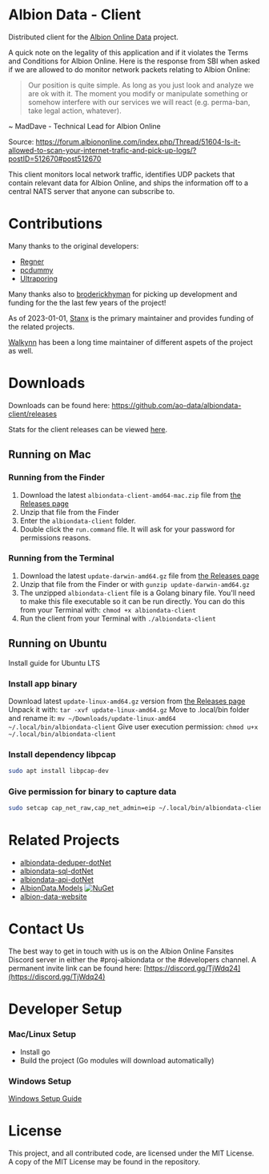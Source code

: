 <!-- [![CircleCI](https://circleci.com/gh/broderickhyman/albiondata-client/tree/master.svg?style=svg)](https://circleci.com/gh/broderickhyman/albiondata-client/tree/master) [![Go Report Card](https://goreportcard.com/badge/github.com/broderickhyman/albiondata-client)](https://goreportcard.com/report/github.com/broderickhyman/albiondata-client)
-->

# Albion Data - Client
Distributed client for the [Albion Online Data](https://www.albion-online-data.com/)
project.

A quick note on the legality of this application and if it
violates the Terms and Conditions for Albion Online. Here is
the response from SBI when asked if we are allowed to do
monitor network packets relating to Albion Online:
> Our position is quite simple. As long as you just look and
analyze we are ok with it. The moment you modify or manipulate
something or somehow interfere with our services we will react
(e.g. perma-ban, take legal action, whatever).

~ MadDave - Technical Lead for Albion Online

Source: https://forum.albiononline.com/index.php/Thread/51604-Is-it-allowed-to-scan-your-internet-trafic-and-pick-up-logs/?postID=512670#post512670

This client monitors local network traffic, identifies UDP packets
that contain relevant data for Albion Online, and ships the information
off to a central NATS server that anyone can subscribe to.

<!--
[Client download stats](https://www.somsubhra.com/github-release-stats/?username=broderickhyman&repository=albiondata-client)
-->

<!-- 
### Contributing
This process is run on a [DigitalOcean Droplet](https://www.digitalocean.com) in order to ensure almost perfect uptime and high performance for the users. If you find this project beneficial to you then please consider a donation, thanks!!

-->

# Contributions
Many thanks to the original developers:
- [Regner](https://github.com/Regner)
- [pcdummy](https://github.com/pcdummy)
- [Ultraporing](https://github.com/Ultraporing)


Many thanks also to [broderickhyman](https://github.com/broderickhyman) for picking up development and funding for the the last few years of the project!

As of 2023-01-01, [Stanx](https://github.com/phendryx) is the primary maintainer and provides funding of the related projects.  

[Walkynn](https://github.com/walkeralencar) has been a long time maintainer of different aspets of the project as well.

# Downloads
Downloads can be found here: https://github.com/ao-data/albiondata-client/releases

Stats for the client releases can be viewed [here](https://tooomm.github.io/github-release-stats/?username=ao-data&repository=albiondata-client).
## Running on Mac

### Running from the Finder
1. Download the latest `albiondata-client-amd64-mac.zip` file from [the Releases page](https://github.com/ao-data/albiondata-client/releases)
2. Unzip that file from the Finder
3. Enter the `albiondata-client` folder.
4. Double click the `run.command` file. It will ask for your password for permissions reasons.

### Running from the Terminal
1. Download the latest `update-darwin-amd64.gz` file from [the Releases page](https://github.com/ao-data/albiondata-client/releases)
2. Unzip that file from the Finder or with `gunzip update-darwin-amd64.gz`
3. The unzipped `albiondata-client` file is a Golang binary file. You'll need to make this file executable so it can be run directly. You can do this from your Terminal with: `chmod +x albiondata-client`
4. Run the client from your Terminal with `./albiondata-client`

## Running on Ubuntu

Install guide for Ubuntu LTS

### Install app binary

Download latest `update-linux-amd64.gz` version from [the Releases page](https://github.com/ao-data/albiondata-client/releases)
Unpack it with: `tar -xvf update-linux-amd64.gz`
Move to .local/bin folder and rename it: `mv ~/Downloads/update-linux-amd64 ~/.local/bin/albiondata-client`
Give user execution permission: `chmod u+x ~/.local/bin/albiondata-client`

### Install dependency libpcap

```bash
sudo apt install libpcap-dev
```

### Give permission for binary to capture data

```bash
sudo setcap cap_net_raw,cap_net_admin=eip ~/.local/bin/albiondata-client
```

# Related Projects
- [albiondata-deduper-dotNet](https://github.com/ao-data/albiondata-deduper-dotNet)
- [albiondata-sql-dotNet](https://github.com/ao-data/albiondata-sql-dotNet)
- [albiondata-api-dotNet](https://github.com/ao-data/albiondata-api-dotNet)
- [AlbionData.Models](https://github.com/ao-data/albiondata-models-dotNet) [![NuGet](https://img.shields.io/nuget/v/AlbionData.Models.svg)](https://www.nuget.org/packages/AlbionData.Models/)
- [albion-data-website](https://github.com/ao-data/albion-data-website)

# Contact Us
The best way to get in touch with us is on the Albion Online Fansites Discord server in either the #proj-albiondata or the #developers channel. A permanent invite link can be found here: [https://discord.gg/TjWdq24](https://discord.gg/TjWdq24)

# Developer Setup
### Mac/Linux Setup
- Install go
- Build the project (Go modules will download automatically)

### Windows Setup
[Windows Setup Guide](https://github.com/ao-data/albiondata-client/wiki/Building-in-Windows)

# License
This project, and all contributed code, are licensed under the MIT
License. A copy of the MIT License may be found in the repository.

